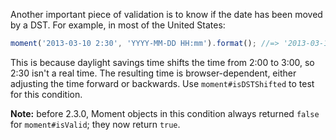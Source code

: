 Another important piece of validation is to know if the date has been moved by a DST. For example, in most of the United States:

```js
moment('2013-03-10 2:30', 'YYYY-MM-DD HH:mm').format(); //=> '2013-03-10T01:30:00-05:00'
```

This is because daylight savings time shifts the time from 2:00 to 3:00, so 2:30 isn't a real time. The resulting time is browser-dependent, either adjusting the time forward or backwards. Use `moment#isDSTShifted` to test for this condition.

**Note:** before 2.3.0, Moment objects in this condition always returned `false` for `moment#isValid`; they now return `true`.
